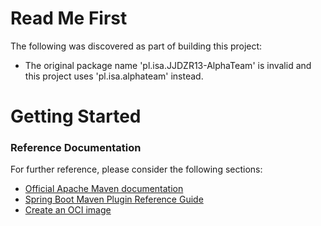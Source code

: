 # Read Me First
The following was discovered as part of building this project:

* The original package name 'pl.isa.JJDZR13-AlphaTeam' is invalid and this project uses 'pl.isa.alphateam' instead.

# Getting Started

### Reference Documentation
For further reference, please consider the following sections:

* [Official Apache Maven documentation](https://maven.apache.org/guides/index.html)
* [Spring Boot Maven Plugin Reference Guide](https://docs.spring.io/spring-boot/docs/3.2.3/maven-plugin/reference/html/)
* [Create an OCI image](https://docs.spring.io/spring-boot/docs/3.2.3/maven-plugin/reference/html/#build-image)


